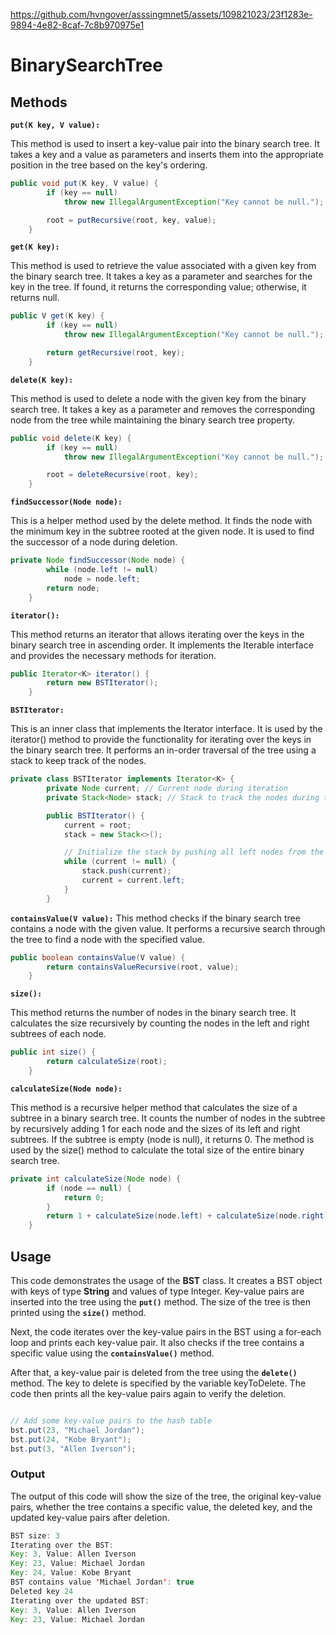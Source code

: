 
https://github.com/hvngover/asssingmnet5/assets/109821023/23f1283e-9894-4e82-8caf-7c8b970975e1


# BinarySearchTree



## Methods

**```put(K key, V value):```**

This method is used to insert a key-value pair into the binary search tree. It takes a key and a value as parameters and inserts them into the appropriate position in the tree based on the key's ordering.

```java 
public void put(K key, V value) {
        if (key == null)
            throw new IllegalArgumentException("Key cannot be null.");

        root = putRecursive(root, key, value);
    }
```

**```get(K key):```**

This method is used to retrieve the value associated with a given key from the binary search tree. It takes a key as a parameter and searches for the key in the tree. If found, it returns the corresponding value; otherwise, it returns null.

```java
public V get(K key) {
        if (key == null)
            throw new IllegalArgumentException("Key cannot be null.");

        return getRecursive(root, key);
    }
```

**```delete(K key):```**

This method is used to delete a node with the given key from the binary search tree. It takes a key as a parameter and removes the corresponding node from the tree while maintaining the binary search tree property.

```java
public void delete(K key) {
        if (key == null)
            throw new IllegalArgumentException("Key cannot be null.");

        root = deleteRecursive(root, key);
    }
```

**```findSuccessor(Node node):```**

This is a helper method used by the delete method. It finds the node with the minimum key in the subtree rooted at the given node. It is used to find the successor of a node during deletion.

```java
private Node findSuccessor(Node node) {
        while (node.left != null)
            node = node.left;
        return node;
    }
```

**```iterator():```**

This method returns an iterator that allows iterating over the keys in the binary search tree in ascending order. It implements the Iterable interface and provides the necessary methods for iteration.

```java
public Iterator<K> iterator() {
        return new BSTIterator();
    }
```

**```BSTIterator:```**

This is an inner class that implements the Iterator interface. It is used by the iterator() method to provide the functionality for iterating over the keys in the binary search tree. It performs an in-order traversal of the tree using a stack to keep track of the nodes.

```java
private class BSTIterator implements Iterator<K> {
        private Node current; // Current node during iteration
        private Stack<Node> stack; // Stack to track the nodes during traversal

        public BSTIterator() {
            current = root;
            stack = new Stack<>();

            // Initialize the stack by pushing all left nodes from the root
            while (current != null) {
                stack.push(current);
                current = current.left;
            }
        }
```

**```containsValue(V value):```**
This method checks if the binary search tree contains a node with the given value. It performs a recursive search through the tree to find a node with the specified value.

```java
public boolean containsValue(V value) {
        return containsValueRecursive(root, value);
    }
```

**```size():```**

This method returns the number of nodes in the binary search tree. It calculates the size recursively by counting the nodes in the left and right subtrees of each node.

```java
public int size() {
        return calculateSize(root);
    }
```

**```calculateSize(Node node):```**

This method is a recursive helper method that calculates the size of a subtree in a binary search tree. It counts the number of nodes in the subtree by recursively adding 1 for each node and the sizes of its left and right subtrees. If the subtree is empty (node is null), it returns 0. The method is used by the size() method to calculate the total size of the entire binary search tree.

```java 
private int calculateSize(Node node) {
        if (node == null) {
            return 0;
        }
        return 1 + calculateSize(node.left) + calculateSize(node.right);
    }
```

## Usage

This code demonstrates the usage of the **BST** class. It creates a BST object with keys of type **String** and values of type Integer. Key-value pairs are inserted into the tree using the **```put()```** method. The size of the tree is then printed using the **```size()```** method.

Next, the code iterates over the key-value pairs in the BST using a for-each loop and prints each key-value pair. It also checks if the tree contains a specific value using the **```containsValue()```** method.

After that, a key-value pair is deleted from the tree using the **```delete()```** method. The key to delete is specified by the variable keyToDelete. The code then prints all the key-value pairs again to verify the deletion.

```java 

// Add some key-value pairs to the hash table
bst.put(23, "Michael Jordan");
bst.put(24, "Kobe Bryant");
bst.put(3, "Allen Iverson");

```

### Output

The output of this code will show the size of the tree, the original key-value pairs, whether the tree contains a specific value, the deleted key, and the updated key-value pairs after deletion.

```java
BST size: 3
Iterating over the BST:
Key: 3, Value: Allen Iverson
Key: 23, Value: Michael Jordan
Key: 24, Value: Kobe Bryant
BST contains value 'Michael Jordan': true
Deleted key 24
Iterating over the updated BST:
Key: 3, Value: Allen Iverson
Key: 23, Value: Michael Jordan
```








